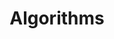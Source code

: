 ---
layout: tag-list
type: tag
title: Algorithms
slug: algorithmicsolves
category: devlog
sidebar: true
order: 1
description: >
   알고리즘 문제 풀이 기록
---